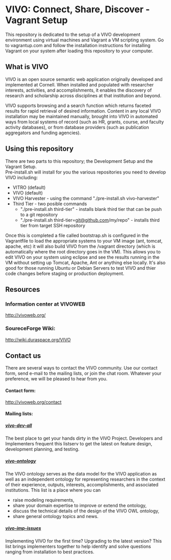 # VIVO: Connect, Share, Discover - Vagrant Setup

This repository is dedicated to the setup of a VIVO development environment using virtual machines 
and Vagrant a VM scripting system.  Go to vagrantup.com and follow the installation instructions for 
installing Vagrant on your system after loading this repository to your computer.

## What is VIVO

VIVO is an open source semantic web application originally developed and implemented at Cornell. 
When installed and populated with researcher interests, activities, and accomplishments, 
it enables the discovery of research and scholarship across disciplines at that institution and beyond. 

VIVO supports browsing and a search function which returns faceted results for rapid retrieval 
of desired information. Content in any local VIVO installation may be maintained manually, 
brought into VIVO in automated ways from local systems of record 
(such as HR, grants, course, and faculty activity databases), 
or from database providers (such as publication aggregators and funding agencies). 

## Using this repository

There are two parts to this repository; the Development Setup and the Vagrant Setup.  
Pre-install.sh will install for you the various repositories you need to develop VIVO 
including:
 * VITRO (default)
 * VIVO  (default)
 * VIVO Harvester - using the command "./pre-install.sh vivo-harvester"
 * Third Tier - two posible commands
   * "./pre-install.sh third-tier" - installs blank third tier that can be push to a git repository
   * "./pre-install.sh third-tier=git@github.com/my/repo" - installs third tier from target SSH repository

Once this is completed a file called bootstrap.sh is configured in the Vagrantfile to 
load the appropriate systems to your VM image (ant, tomcat, apache, etc) it will also 
build VIVO from the /vagrant directory (which is automatically where the root directory 
goes in the VM).  This allows you to edit VIVO on your system using eclipse and see 
the results running in the VM without setting up Tomcat, Apache, Ant or anything else
locally.  It's also good for those running Ubuntu or Debian Servers to test VIVO and 
thier code changes before staging or production deployment.

## Resources

### Information center at VIVOWEB
http://vivoweb.org/

### SoureceForge Wiki:
http://wiki.duraspace.org/VIVO

## Contact us
There are several ways to contact the VIVO community. 
Use our contact form, send e-mail to the mailing lists, or join the chat room. 
Whatever your preference, we will be pleased to hear from you.

#### Contact form: 
http://vivoweb.org/contact

#### Mailing lists:
##### [vivo-dev-all](http://lists.sourceforge.net/lists/listinfo/vivo-dev-all) 
The best place to get your hands dirty in the VIVO Project. 
Developers and Implementers frequent this listserv to get the latest on feature design, 
development planning, and testing.

##### [vivo-ontology](http://lists.sourceforge.net/lists/listinfo/vivo-ontology)  
The VIVO ontology serves as the data model for the VIVO application as well as an 
independent ontology for representing researchers in the context of their 
experience, outputs, interests, accomplishments, and associated institutions. 
This list is a place where you can 
* raise modeling requirements, 
* share your domain expertise to improve or extend the ontology, 
* discuss the technical details of the design of the VIVO OWL ontology, 
* share general ontology topics and news.

##### [vivo-imp-issues](http://lists.sourceforge.net/lists/listinfo/vivo-imp-issues)  
Implementing VIVO for the first time? Upgrading to the latest version? 
This list brings implementers together to help identify and solve questions 
ranging from installation to best practices.

